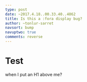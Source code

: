 ```yaml
---
type: post
date: ~2017.4.18..00.33.40..4862
title: Is this a :fora display bug?
author: ~tonlur-sarret
navsort: bump
navuptwo: true
comments: reverse
---
```


# Test

when I put an H1 above me?